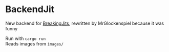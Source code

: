 # BackendJit

New backend for <a href="https://github.com/jitw0rld/BreakingJits">BreakingJits</a>, rewritten by MrGlockenspiel because it was funny

Run with `cargo run` <br>
Reads images from `images/`